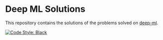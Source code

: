 # Deep ML Solutions
This repository contains the solutions of the problems solved on [deep-ml](https://www.deep-ml.com).

[![Code Style: Black](https://img.shields.io/badge/code%20style-black-000000.svg)](https://github.com/psf/black)
